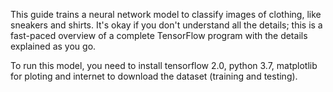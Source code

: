 This guide trains a neural network model to classify images of clothing, like sneakers and shirts. It's okay if you don't understand all the details; this is a fast-paced overview of a complete TensorFlow program with the details explained as you go.


To run this model, you need to install tensorflow 2.0, python 3.7, matplotlib for ploting and internet to download the dataset (training and testing).
